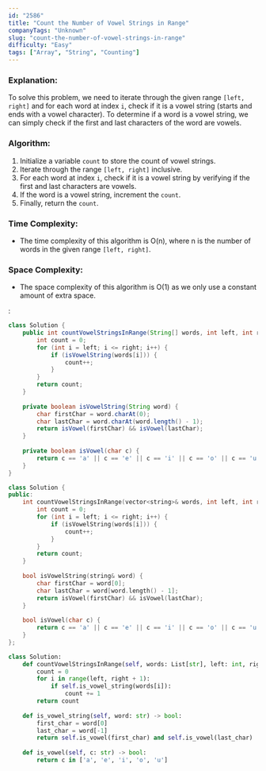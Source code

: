 ```yaml
---
id: "2586"
title: "Count the Number of Vowel Strings in Range"
companyTags: "Unknown"
slug: "count-the-number-of-vowel-strings-in-range"
difficulty: "Easy"
tags: ["Array", "String", "Counting"]
---
```


### Explanation:

To solve this problem, we need to iterate through the given range `[left, right]` and for each word at index `i`, check if it is a vowel string (starts and ends with a vowel character). To determine if a word is a vowel string, we can simply check if the first and last characters of the word are vowels.

### Algorithm:
1. Initialize a variable `count` to store the count of vowel strings.
2. Iterate through the range `[left, right]` inclusive.
3. For each word at index `i`, check if it is a vowel string by verifying if the first and last characters are vowels.
4. If the word is a vowel string, increment the `count`.
5. Finally, return the `count`.

### Time Complexity:
- The time complexity of this algorithm is O(n), where n is the number of words in the given range `[left, right]`.

### Space Complexity:
- The space complexity of this algorithm is O(1) as we only use a constant amount of extra space.

:

```java
class Solution {
    public int countVowelStringsInRange(String[] words, int left, int right) {
        int count = 0;
        for (int i = left; i <= right; i++) {
            if (isVowelString(words[i])) {
                count++;
            }
        }
        return count;
    }
    
    private boolean isVowelString(String word) {
        char firstChar = word.charAt(0);
        char lastChar = word.charAt(word.length() - 1);
        return isVowel(firstChar) && isVowel(lastChar);
    }
    
    private boolean isVowel(char c) {
        return c == 'a' || c == 'e' || c == 'i' || c == 'o' || c == 'u';
    }
}
```

```cpp
class Solution {
public:
    int countVowelStringsInRange(vector<string>& words, int left, int right) {
        int count = 0;
        for (int i = left; i <= right; i++) {
            if (isVowelString(words[i])) {
                count++;
            }
        }
        return count;
    }
    
    bool isVowelString(string& word) {
        char firstChar = word[0];
        char lastChar = word[word.length() - 1];
        return isVowel(firstChar) && isVowel(lastChar);
    }
    
    bool isVowel(char c) {
        return c == 'a' || c == 'e' || c == 'i' || c == 'o' || c == 'u';
    }
};
```

```python
class Solution:
    def countVowelStringsInRange(self, words: List[str], left: int, right: int) -> int:
        count = 0
        for i in range(left, right + 1):
            if self.is_vowel_string(words[i]):
                count += 1
        return count
    
    def is_vowel_string(self, word: str) -> bool:
        first_char = word[0]
        last_char = word[-1]
        return self.is_vowel(first_char) and self.is_vowel(last_char)
    
    def is_vowel(self, c: str) -> bool:
        return c in ['a', 'e', 'i', 'o', 'u']
```